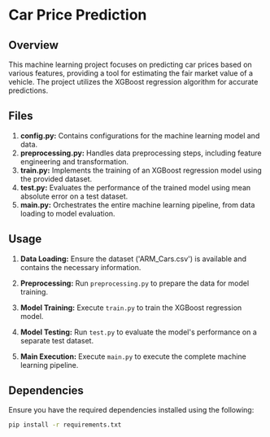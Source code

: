 # Car Price Prediction

## Overview

This machine learning project focuses on predicting car prices based on various features, providing a tool for estimating the fair market value of a vehicle. The project utilizes the XGBoost regression algorithm for accurate predictions.

## Files

1. **config.py:** Contains configurations for the machine learning model and data.
2. **preprocessing.py:** Handles data preprocessing steps, including feature engineering and transformation.
3. **train.py:** Implements the training of an XGBoost regression model using the provided dataset.
4. **test.py:** Evaluates the performance of the trained model using mean absolute error on a test dataset.
5. **main.py:** Orchestrates the entire machine learning pipeline, from data loading to model evaluation.

## Usage

1. **Data Loading:** Ensure the dataset ('ARM_Cars.csv') is available and contains the necessary information.

2. **Preprocessing:** Run `preprocessing.py` to prepare the data for model training.

3. **Model Training:** Execute `train.py` to train the XGBoost regression model.

4. **Model Testing:** Run `test.py` to evaluate the model's performance on a separate test dataset.

5. **Main Execution:** Execute `main.py` to execute the complete machine learning pipeline.

## Dependencies

Ensure you have the required dependencies installed using the following:

```bash
pip install -r requirements.txt
